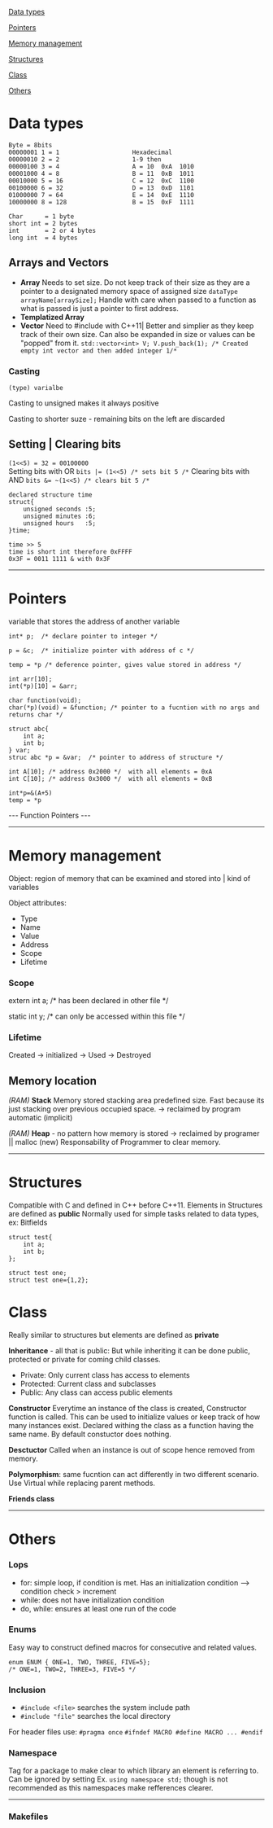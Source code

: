 [Data types](#data-types)

[Pointers](#pointers)

[Memory management](#memory-management)

[Structures](#structures)

[Class](#class)

[Others](#others)


# Data types

```
Byte = 8bits
00000001 1 = 1                    Hexadecimal
00000010 2 = 2                    1-9 then 
00000100 3 = 4                    A = 10  0xA  1010
00001000 4 = 8                    B = 11  0xB  1011
00010000 5 = 16                   C = 12  0xC  1100    
00100000 6 = 32                   D = 13  0xD  1101
01000000 7 = 64                   E = 14  0xE  1110
10000000 8 = 128                  B = 15  0xF  1111

Char      = 1 byte
short int = 2 bytes
int       = 2 or 4 bytes
long int  = 4 bytes
```
## Arrays and Vectors
- **Array** Needs to set size. Do not keep track of their size as they are a pointer to a designated memory space of assigned size `dataType arrayName[arraySize];` Handle with care when passed to a function as what is passed is just a pointer to first address.  
- **Templatized Array** 
- **Vector** Need to #include <vector> with C++11| Better and simplier as they keep track of their own size. Can also be expanded in size or values can be "popped" from it. 
	`std::vector<int> V; V.push_back(1); /* Created empty int vector and then added integer 1/*`


### Casting
```(type) varialbe```

Casting to unsigned makes it always positive

Casting to shorter suze - remaining bits on the left are discarded

## Setting | Clearing bits

```(1<<5) = 32 = 00100000```  
Setting bits with OR  ```bits |= (1<<5) /* sets bit 5 /*```
Clearing bits with AND  ```bits &= ~(1<<5) /* clears bit 5 /*```
```
declared structure time
struct{
	unsigned seconds :5;
	unsigned minutes :6;
	unsigned hours   :5;
}time;

time >> 5 
time is short int therefore 0xFFFF
0x3F = 0011 1111 & with 0x3F
```

---------------------------------------------------------
# Pointers

variable that stores the address of another variable

```
int* p;  /* declare pointer to integer */

p = &c;  /* initialize pointer with address of c */

temp = *p /* deference pointer, gives value stored in address */

int arr[10];
int(*p)[10] = &arr;

char function(void);
char(*p)(void) = &function; /* pointer to a fucntion with no args and returns char */

struct abc{
	int a;
	int b;
} var;
struc abc *p = &var;  /* pointer to address of structure */

int A[10]; /* address 0x2000 */  with all elements = 0xA
int C[10]; /* address 0x3000 */  with all elements = 0xB

int*p=&(A+5)
temp = *p
```
--- Function Pointers ---


----------------------------------
# Memory management

Object: region of memory that can be examined and stored into | kind of variables

Object attributes:

- Type
- Name
- Value
- Address
- Scope
- Lifetime
  
### Scope 
extern int a; /* has been declared in other file */

static int y; /* can only be accessed within this file */


### Lifetime
Created -> initialized -> Used -> Destroyed

## Memory location 
_(RAM)_ **Stack** Memory stored stacking area predefined size. Fast because its just stacking over previous occupied space.
-> reclaimed by program automatic (implicit)

_(RAM)_ **Heap** - no pattern how memory is stored -> reclaimed by programer || malloc (new) 
Responsability of Programmer to clear memory.

----------
# Structures
Compatible with C and defined in C++ before C++11. 
Elements in Structures are defined as **public**
Normally used for simple tasks related to data types, ex: Bitfields
```
struct test{
	int a;
	int b;
};

struct test one;
struct test one={1,2};
```

# Class 
Really similar to structures but elements are defined as **private**

**Inheritance** - all that is public: But while inheriting it can be done public, protected or private for coming child classes.

- Private: Only current class has access to elements
- Protected: Current class and subclasses
- Public: Any class can access public elements

**Constructor** Everytime an instance of the class is created, Constructor function is called. This can be used to initialize values or keep track of how many instances exist. Declared withing the class as a function having the same name. By default constuctor does nothing.

**Desctuctor** Called when an instance is out of scope hence removed from memory.

**Polymorphism**: same fucntion can act differently in two different scenario. Use Virtual while replacing parent methods.

**Friends class**

--------
# Others
### Lops
- for: simple loop, if condition is met. Has an initialization condition --> condition check > increment 
- while: does not have initialization condition
- do, while: ensures at least one run of the code


### Enums
Easy way to construct defined macros for consecutive and related values.
```
enum ENUM { ONE=1, TWO, THREE, FIVE=5};
/* ONE=1, TWO=2, THREE=3, FIVE=5 */
```

### Inclusion
- ```#include <file>``` searches the system include path
- `#include "file"` searches the local directory

For header files use: `#pragma once`
`#ifndef MACRO
#define MACRO
...
#endif`

### Namespace
Tag for a package to make clear to which library an element is referring to. Can be ignored by setting Ex. `using namespace std;` though is not recommended as this namespaces make refferences clearer.
	
----
### Makefiles
